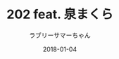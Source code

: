 ---
title: "202 feat. 泉まくら"
subtitle: "ラブリーサマーちゃん"
customForwardUrl: "https://www.youtube.com/watch?v=sS99NE4tmPQ"
displayImg: "https://img.youtube.com/vi/sS99NE4tmPQ/0.jpg"
date: "2018-01-04"
newTab: true 
---